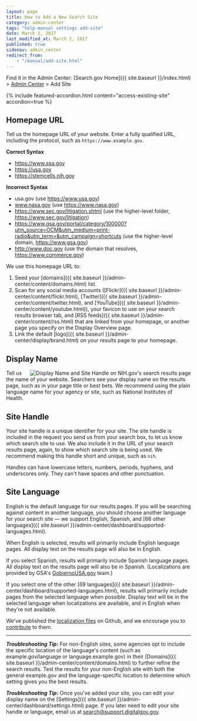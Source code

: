 ```yaml
---
layout: page
title: How to Add a New Search Site
category: admin-center
tags: "help-manual settings add-site"
date: March 2, 2017
last_modified_at: March 2, 2017
published: true
sidenav: admin_center
redirect_from:
    - "/manual/add-site.html"
---
```

Find it in the Admin Center: [Search.gov Home]({{ site.baseurl }}/index.html) > [Admin Center](https://search.usa.gov/sites/) > Add Site

{% include featured-accordion.html content="access-existing-site" accordion=true %}

## Homepage URL

Tell us the homepage URL of your website. Enter a fully qualified URL, including the protocol, such as `https://www.example.gov`. 

**Correct Syntax**

* https://www.ssa.gov     
* https://usa.gov  
* https://stemcells.nih.gov

**Incorrect Syntax**

* usa.gov (use https://www.usa.gov)  
* www.nasa.gov (use https://www.nasa.gov)  
* https://www.sec.gov/litigation.shtml (use the higher-level folder, https://www.sec.gov/litigation)  
* https://www.gsa.gov/portal/category/100000?utm_source=OCM&utm_medium=print-radio&utm_term=&utm_campaign=shortcuts (use the higher-level domain, https://www.gsa.gov)
* http://www.doc.gov (use the domain that resolves, https://www.commerce.gov)  

We use this homepage URL to: 

1. Seed your [domains]({{ site.baseurl }}/admin-center/content/domains.html) list.
1. Scan for any social media accounts ([Flickr]({{ site.baseurl }}/admin-center/content/flickr.html), [Twitter]({{ site.baseurl }}/admin-center/content/twitter.html), and [YouTube]({{ site.baseurl }}/admin-center/content/youtube.html)), your favicon to use on your search results browser tab, and [RSS feeds]({{ site.baseurl }}/admin-center/content/rss.html) that are linked from your homepage, or another page you specify on the Display Overview page.
1. Link the default [logo]({{ site.baseurl }}/admin-center/display/brand.html) on your results page to your homepage.

## Display Name

<a href="{{ site.url }}/assets/img/site/DisplayName_SiteHandle_800.png"><img style="float: right;" src="{{ site.url }}/assets/img/site/DisplayName_SiteHandle_800.png" alt="Display Name and Site Handle on NIH.gov's search results page"></a>Tell us the name of your website. Searchers see your display name on the results page, such as in your page title or best bets. We recommend using the plain language name for your agency or site, such as National Institutes of Health. 

## Site Handle

Your site handle is a unique identifier for your site. The site handle is included in the request you send us from your search box, to let us know which search site to use. We also include it in the URL of your search results page, again, to show which search site is being used. We recommend making this handle short and unique, such as `nih`.

Handles can have lowercase letters, numbers, periods, hyphens, and underscores only. They can't have spaces and other punctuation.

## Site Language

English is the default language for our results pages. If you will be searching against content in another language, you should choose another language for your search site &mdash; we support English, Spanish, and [66 other languages]({{ site.baseurl }}/admin-center/dashboard/supported-languages.html). 

When English is selected, results will primarily include English language pages. All display text on the results page will also be in English. 

If you select Spanish, results will primarily include Spanish language pages. All display text on the results page will also be in Spanish. (Localizations are provided by GSA's [GobiernoUSA.gov](https://gobierno.usa.gov/) team.)

If you select one of the other [69 languages]({{ site.baseurl }}/admin-center/dashboard/supported-languages.html), results will primarily include pages from the selected language when possible. Display text will be in the selected language when localizations are available, and in English when they're not available.

We've published the [localization files](https://github.com/GSA/search-gov/tree/master/config/locales) on Github, and we encourage you to [contribute](https://github.com/GSA/search-gov/blob/master/CONTRIBUTING.md) to them.

---

***Troubleshooting Tip:*** For non-English sites, some agencies opt to include the specific location of the language's content (such as example.gov/language or language.example.gov) in their [Domains]({{ site.baseurl }}/admin-center/content/domains.html) to further refine the search results. Test the results for your non-English site with both the general example.gov and the language-specific location to determine which setting gives you the best results.

***Troubleshooting Tip:*** Once you've added your site, you can edit your display name on the [Settings]({{ site.baseurl }}/admin-center/dashboard/settings.html) page. If you later need to edit your site handle or language, email us at <search@support.digitalgov.gov>.
